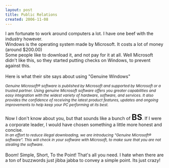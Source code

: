```yaml
---
layout: post
title: Public Relations
created: 2006-11-08
---
```

<p>I am fortunate to work around computers a lot. I have one beef with the industry however.<br />
	Windows is the operating system made by Microsoft. It costs a lot of money (around $200.00)<br />
	Some people like to download it, and not pay for it at all. Well Microsoft didn&#39;t like this, so they started putting checks on Windows, to prevent against this.<br />
	<br />
	Here is what their site says about using &quot;Genuine Windows&quot;</p>
<div class="mstagline">
	<span style="font-size:85%;"><span style="font-style: italic;">Genuine Microsoft&reg; software is published by Microsoft and supported by Microsoft or a trusted partner. Using genuine Microsoft software offers you greater capabilities and easy integration with the widest variety of hardware, software, and services. It also provides the confidence of receiving the latest product features, updates and ongoing improvements to help keep your PC performing at its best.</span></span><br />
	<br />
	Now I don&#39;t know about you, but that sounds like a bunch of <span style="font-size:180%;"><span style="font-weight: bold;">B</span></span><span style="font-size:180%;"><span style="font-weight: bold;">S</span></span>. If I were a corporate leader, I would have chosen something a little more honest and concise.<br />
	<span style="font-size:85%;"><span style="font-style: italic;">In an effort to reduce illegal downloading, we are introducing &quot;Genuine Microsoft&reg; software&quot;. This will check in your software with Microsoft, to make sure that you are not stealing the software.</span></span><br />
	<br />
	Boom! Simple, Short, To the Point! That&#39;s all you need. I hate when there are a ton of buzzwords just jibba jabba to convey a simple point. Its just crazy!</div>
